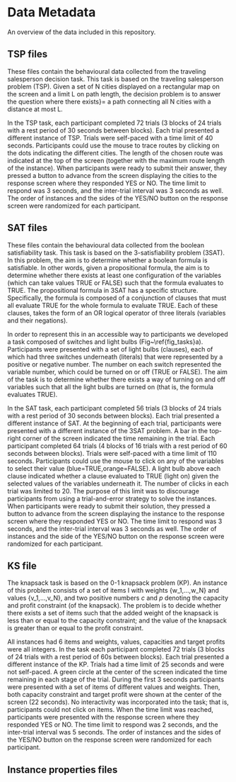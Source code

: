 # Data Metadata

An overview of the data included in this repository.

## TSP files

These files contain the behavioural data collected from the traveling salesperson decision task. This task is based on the traveling salesperson problem (TSP). Given a set of N cities displayed on a rectangular map on the screen and a limit L on path length, the decision problem is to answer the question where there exists}= a path connecting all N cities with a distance at most L.

In the TSP task, each participant completed 72 trials (3 blocks of 24 trials with a rest period of 30 seconds between blocks). Each trial presented a different instance of TSP. Trials were self-paced with a time limit of 40 seconds. Participants could use the mouse to trace routes by clicking on the dots indicating the different cities. The length of the chosen route was indicated at the top of the screen (together with the maximum route length of the instance). When participants were ready to submit their answer, they pressed a button to advance from the screen displaying the cities to the response screen where they responded YES or NO. The time limit to respond was 3 seconds, and the inter-trial interval was 3 seconds as well. The order of instances and the sides of the YES/NO button on the response screen were randomized for each participant.

## SAT files

These files contain the behavioural data collected from the boolean satisfiability task. This task is based on the 3-satisfiability problem (3SAT). In this problem, the aim is to determine whether a boolean formula is satisfiable. In other words, given a propositional formula, the aim is to determine whether there exists at least one configuration of the variables (which can take values TRUE or FALSE) such that the formula evaluates to TRUE. The propositional formula in 3SAT has a specific structure. Specifically, the formula is composed of a conjunction of clauses that must all evaluate TRUE for the whole formula to evaluate TRUE. Each of these clauses, takes the form of an OR logical operator of three literals (variables and their negations).

In order to represent this in an accessible way to participants we developed a task composed of switches and light bulbs (Fig~\ref{fig_tasks}a). Participants were presented with a set of light bulbs (clauses), each of which had three switches underneath (literals) that were represented by a positive or negative number. The number on each switch represented the variable number, which could be turned on or off (TRUE or FALSE). The aim of the task is to determine whether there exists a way of turning on and off variables such that all the light bulbs are turned on (that is, the formula evaluates TRUE).

In the SAT task, each participant completed 56 trials (3 blocks of 24 trials with a rest period of 30 seconds between blocks). Each trial presented a different instance of SAT. At the beginning of each trial, participants were presented with a different instance of the 3SAT problem. A bar in the top-right corner of the screen indicated the time remaining in the trial. Each participant completed 64 trials (4 blocks of 16 trials with a rest period of 60 seconds between blocks). Trials were self-paced with a time limit of 110 seconds. Participants could use the mouse to click on any of the variables to select their value (blue=TRUE,orange=FALSE). A light bulb above each clause indicated whether a clause evaluated to TRUE (light on) given the selected values of the variables underneath it. The number of clicks in each trial was limited to 20. The purpose of this limit was to discourage participants from using a trial-and-error strategy to solve the instances. When participants were ready to submit their solution, they pressed a button to advance from the screen displaying the instance to the response screen where they responded YES or NO. The time limit to respond was 3 seconds, and the inter-trial interval was 3 seconds as well. The order of instances and the side of the YES/NO button on the response screen were randomized for each participant.

## KS file

The knapsack task is based on the 0-1 knapsack problem (KP). An instance of this problem consists of a set of items I with weights {w_1,...,w_N} and values {v_1,...,v_N}, and two positive numbers $c$ and $p$ denoting the capacity and profit constraint (of the knapsack). The problem is to decide whether there exists a set of items such that the added weight of the knapsack is less than or equal to the capacity constraint; and the value of the knapsack is greater than or equal to the profit constraint.

All instances had 6 items and weights, values, capacities and target profits were all integers. In the task each participant completed 72 trials (3 blocks of 24 trials with a rest period of 60s between blocks). Each trial presented a different instance of the KP. Trials had a time limit of 25 seconds and were not self-paced. A green circle at the center of the screen indicated the time remaining in each stage of the trial. During the first 3 seconds participants were presented with a set of items of different values and weights. Then, both capacity constraint and target profit were shown at the center of the screen (22 seconds). No interactivity was incorporated into the task; that is, participants could not click on items. When the time limit was reached, participants were presented with the response screen where they responded YES or NO. The time limit to respond was 2 seconds, and the inter-trial interval was 5 seconds. The order of instances and the sides of the YES/NO button on the response screen were randomized for each participant.

## Instance properties files
